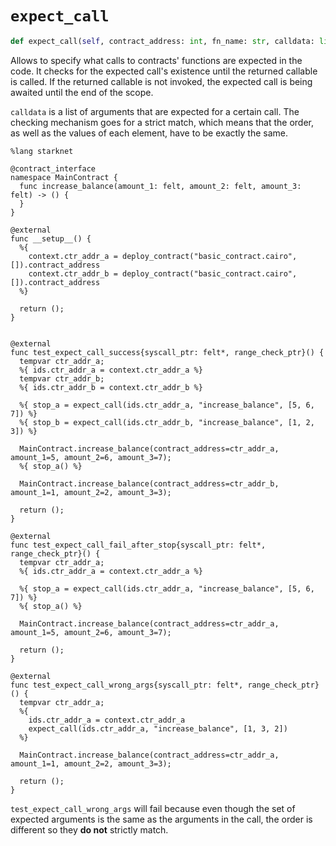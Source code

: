 # `expect_call`
```python
def expect_call(self, contract_address: int, fn_name: str, calldata: list[int]) -> None: ...
```
Allows to specify what calls to contracts' functions are expected in the code.
It checks for the expected call's existence until the returned callable is called.
If the returned callable is not invoked, the expected call is being awaited until the end of the scope.

`calldata` is a list of arguments that are expected for a certain call. The checking mechanism goes for a strict match, which means that the order, as well as the values of each element, have to be exactly the same.


```cairo title="Example"
%lang starknet

@contract_interface
namespace MainContract {
  func increase_balance(amount_1: felt, amount_2: felt, amount_3: felt) -> () {
  }
}

@external
func __setup__() {
  %{
    context.ctr_addr_a = deploy_contract("basic_contract.cairo", []).contract_address
    context.ctr_addr_b = deploy_contract("basic_contract.cairo", []).contract_address
  %}

  return ();
}


@external
func test_expect_call_success{syscall_ptr: felt*, range_check_ptr}() {
  tempvar ctr_addr_a;
  %{ ids.ctr_addr_a = context.ctr_addr_a %}
  tempvar ctr_addr_b;
  %{ ids.ctr_addr_b = context.ctr_addr_b %}

  %{ stop_a = expect_call(ids.ctr_addr_a, "increase_balance", [5, 6, 7]) %}
  %{ stop_b = expect_call(ids.ctr_addr_b, "increase_balance", [1, 2, 3]) %}

  MainContract.increase_balance(contract_address=ctr_addr_a, amount_1=5, amount_2=6, amount_3=7);
  %{ stop_a() %}

  MainContract.increase_balance(contract_address=ctr_addr_b, amount_1=1, amount_2=2, amount_3=3);

  return ();
}

@external
func test_expect_call_fail_after_stop{syscall_ptr: felt*, range_check_ptr}() {
  tempvar ctr_addr_a;
  %{ ids.ctr_addr_a = context.ctr_addr_a %}

  %{ stop_a = expect_call(ids.ctr_addr_a, "increase_balance", [5, 6, 7]) %}
  %{ stop_a() %}

  MainContract.increase_balance(contract_address=ctr_addr_a, amount_1=5, amount_2=6, amount_3=7);

  return ();
}

@external
func test_expect_call_wrong_args{syscall_ptr: felt*, range_check_ptr}() {
  tempvar ctr_addr_a;
  %{
    ids.ctr_addr_a = context.ctr_addr_a
    expect_call(ids.ctr_addr_a, "increase_balance", [1, 3, 2])
  %}

  MainContract.increase_balance(contract_address=ctr_addr_a, amount_1=1, amount_2=2, amount_3=3);

  return ();
}
```


`test_expect_call_wrong_args` will fail because even though the set of expected arguments is the same as the arguments in the call, the order is different so they **do not** strictly match.

